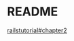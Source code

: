 # README

[railstutorial#chapter2](https://railstutorial.jp/chapters/toy_app?version=6.0#cha-a_toy_app)
